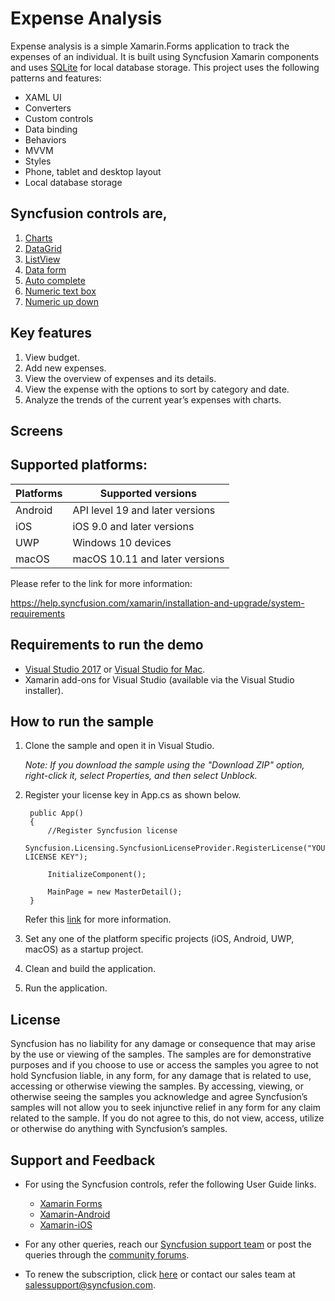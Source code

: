 # Expense Analysis #

Expense analysis is a simple Xamarin.Forms application to track the expenses of an individual. It is built using Syncfusion Xamarin components and uses [SQLite](https://www.nuget.org/packages/sqlite-net-pcl/) for local database storage. This project uses the following patterns and features:

* XAML UI
* Converters
* Custom controls
* Data binding
* Behaviors
* MVVM
* Styles
* Phone, tablet and desktop layout
* Local database storage

## Syncfusion controls are, ##

1. [Charts](https://www.syncfusion.com/products/xamarin/charts)
2. [DataGrid](https://www.syncfusion.com/products/xamarin/datagrid)
3. [ListView](https://www.syncfusion.com/products/xamarin/listview)
4. [Data form](https://www.syncfusion.com/products/xamarin/data-form)
5. [Auto complete](https://www.syncfusion.com/products/xamarin/autocomplete)
6. [Numeric text box](https://www.syncfusion.com/products/xamarin/numerictextbox)
7. [Numeric up down](https://www.syncfusion.com/products/xamarin/numericupdown)

## Key features ##

1. View budget.
2. Add new expenses.
3. View the overview of expenses and its details.
4. View the expense with the options to sort by category and date. 
5. Analyze the trends of the current year’s expenses with charts. 

## Screens ##

## Supported platforms: ##

| Platforms | Supported versions |
| --------- | ------------------ |
| Android   | API level 19 and later versions |
| iOS | iOS 9.0 and later versions |
| UWP | Windows 10 devices |
| macOS | macOS 10.11 and later versions |

Please refer to the link for more information:

<https://help.syncfusion.com/xamarin/installation-and-upgrade/system-requirements>

## Requirements to run the demo ##

* [Visual Studio 2017](https://visualstudio.microsoft.com/downloads/) or [Visual Studio for Mac](https://visualstudio.microsoft.com/vs/mac/).
* Xamarin add-ons for Visual Studio (available via the Visual Studio installer).

## How to run the sample ##
  
  
1. Clone the sample and open it in Visual Studio.

   *Note: If you download the sample using the "Download ZIP" option, right-click it, select Properties, and then select Unblock.*

2. Register your license key in App.cs as shown below.

        public App()
        {
            //Register Syncfusion license
            Syncfusion.Licensing.SyncfusionLicenseProvider.RegisterLicense("YOUR LICENSE KEY");

            InitializeComponent();

            MainPage = new MasterDetail();
        } 

   Refer this [link](https://help.syncfusion.com/common/essential-studio/licensing/license-key#xamarinforms) for more information.

3. Set any one of the platform specific projects (iOS, Android, UWP, macOS) as a startup project.
4. Clean and build the application.
5. Run the application.

## License ##

Syncfusion has no liability for any damage or consequence that may arise by the use or viewing of the samples. The samples are for demonstrative purposes and if you choose to use or access the samples you agree to not hold Syncfusion liable, in any form, for any damage that is related to use, accessing or otherwise viewing the samples. By accessing, viewing, or otherwise seeing the samples you acknowledge and agree Syncfusion’s samples will not allow you to seek injunctive relief in any form for any claim related to the sample. If you do not agree to this, do not view, access, utilize or otherwise do anything with Syncfusion’s samples.


## Support and Feedback ##

* For using the Syncfusion controls, refer the following User Guide links.

   * [Xamarin Forms](https://help.syncfusion.com/xamarin/introduction/overview)
   * [Xamarin-Android](https://help.syncfusion.com/xamarin-android/introduction/overview)
   * [Xamarin-iOS](https://help.syncfusion.com/xamarin-ios/introduction/overview)

* For any other queries, reach our [Syncfusion support team](https://www.syncfusion.com/support/directtrac/incidents/newincident) or post the queries through the [community forums](https://www.syncfusion.com/forums).

* To renew the subscription, click [here](https://www.syncfusion.com/sales/products) or contact our sales team at <salessupport@syncfusion.com>.